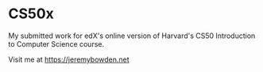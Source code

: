 # CS50x
My submitted work for edX's online version of Harvard's CS50 Introduction to Computer Science course.

Visit me at https://jeremybowden.net
